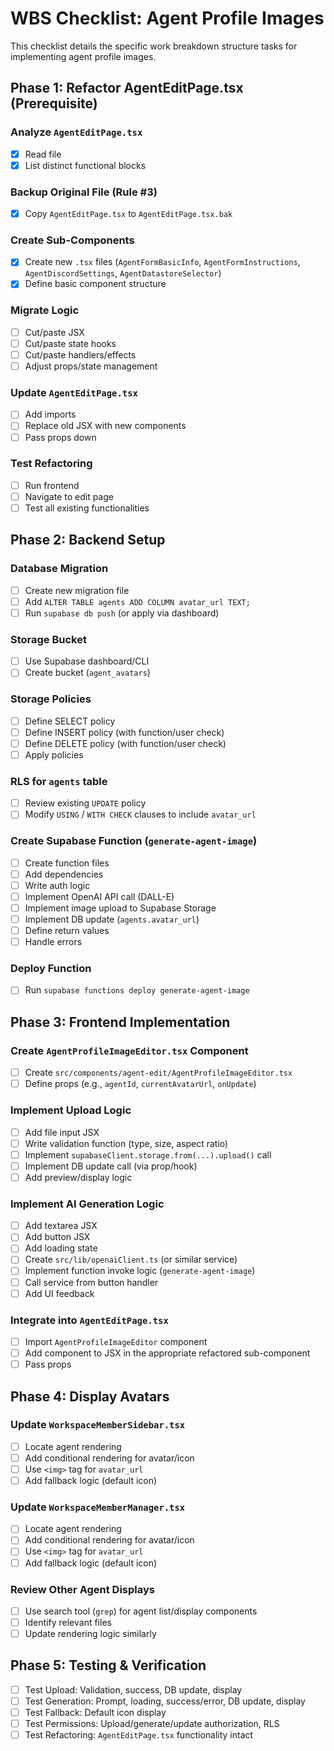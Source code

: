 # WBS Checklist: Agent Profile Images

This checklist details the specific work breakdown structure tasks for implementing agent profile images.

## Phase 1: Refactor AgentEditPage.tsx (Prerequisite)

### Analyze `AgentEditPage.tsx`
- [x] Read file
- [x] List distinct functional blocks

### Backup Original File (Rule #3)
- [x] Copy `AgentEditPage.tsx` to `AgentEditPage.tsx.bak`

### Create Sub-Components
- [x] Create new `.tsx` files (`AgentFormBasicInfo`, `AgentFormInstructions`, `AgentDiscordSettings`, `AgentDatastoreSelector`)
- [x] Define basic component structure

### Migrate Logic
- [ ] Cut/paste JSX
- [ ] Cut/paste state hooks
- [ ] Cut/paste handlers/effects
- [ ] Adjust props/state management

### Update `AgentEditPage.tsx`
- [ ] Add imports
- [ ] Replace old JSX with new components
- [ ] Pass props down

### Test Refactoring
- [ ] Run frontend
- [ ] Navigate to edit page
- [ ] Test all existing functionalities

## Phase 2: Backend Setup

### Database Migration
- [ ] Create new migration file
- [ ] Add `ALTER TABLE agents ADD COLUMN avatar_url TEXT;`
- [ ] Run `supabase db push` (or apply via dashboard)

### Storage Bucket
- [ ] Use Supabase dashboard/CLI
- [ ] Create bucket (`agent_avatars`)

### Storage Policies
- [ ] Define SELECT policy
- [ ] Define INSERT policy (with function/user check)
- [ ] Define DELETE policy (with function/user check)
- [ ] Apply policies

### RLS for `agents` table
- [ ] Review existing `UPDATE` policy
- [ ] Modify `USING` / `WITH CHECK` clauses to include `avatar_url`

### Create Supabase Function (`generate-agent-image`)
- [ ] Create function files
- [ ] Add dependencies
- [ ] Write auth logic
- [ ] Implement OpenAI API call (DALL-E)
- [ ] Implement image upload to Supabase Storage
- [ ] Implement DB update (`agents.avatar_url`)
- [ ] Define return values
- [ ] Handle errors

### Deploy Function
- [ ] Run `supabase functions deploy generate-agent-image`

## Phase 3: Frontend Implementation

### Create `AgentProfileImageEditor.tsx` Component
- [ ] Create `src/components/agent-edit/AgentProfileImageEditor.tsx`
- [ ] Define props (e.g., `agentId`, `currentAvatarUrl`, `onUpdate`)

### Implement Upload Logic
- [ ] Add file input JSX
- [ ] Write validation function (type, size, aspect ratio)
- [ ] Implement `supabaseClient.storage.from(...).upload()` call
- [ ] Implement DB update call (via prop/hook)
- [ ] Add preview/display logic

### Implement AI Generation Logic
- [ ] Add textarea JSX
- [ ] Add button JSX
- [ ] Add loading state
- [ ] Create `src/lib/openaiClient.ts` (or similar service)
- [ ] Implement function invoke logic (`generate-agent-image`)
- [ ] Call service from button handler
- [ ] Add UI feedback

### Integrate into `AgentEditPage.tsx`
- [ ] Import `AgentProfileImageEditor` component
- [ ] Add component to JSX in the appropriate refactored sub-component
- [ ] Pass props

## Phase 4: Display Avatars

### Update `WorkspaceMemberSidebar.tsx`
- [ ] Locate agent rendering
- [ ] Add conditional rendering for avatar/icon
- [ ] Use `<img>` tag for `avatar_url`
- [ ] Add fallback logic (default icon)

### Update `WorkspaceMemberManager.tsx`
- [ ] Locate agent rendering
- [ ] Add conditional rendering for avatar/icon
- [ ] Use `<img>` tag for `avatar_url`
- [ ] Add fallback logic (default icon)

### Review Other Agent Displays
- [ ] Use search tool (`grep`) for agent list/display components
- [ ] Identify relevant files
- [ ] Update rendering logic similarly

## Phase 5: Testing & Verification

- [ ] Test Upload: Validation, success, DB update, display
- [ ] Test Generation: Prompt, loading, success/error, DB update, display
- [ ] Test Fallback: Default icon display
- [ ] Test Permissions: Upload/generate/update authorization, RLS
- [ ] Test Refactoring: `AgentEditPage.tsx` functionality intact 